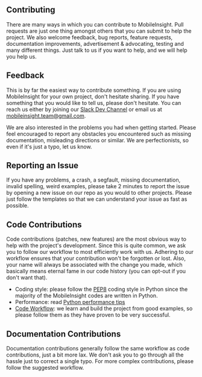 ## Contributing

There are many ways in which you can contribute to MobileInsight.
Pull requests are just one thing amongst others that you can submit to help the
project. We also welcome feedback, bug reports, feature requests, documentation
improvements, advertisement & advocating, testing and many different things.
Just talk to us if you want to help, and we will help you help us.

## Feedback

This is by far the easiest way to contribute something. If you are using
MobileInsight for your own project, don't hesitate sharing. If you have something
that you would like to tell us, please don't hesitate. You can reach us either
by joining our [Slack Dev Channel](https://mobileinsight-dev.slack.com) or email
us at mobileinsight.team@gmail.com.


We are also interested in the problems you had when getting started. Please
feel encouraged to report any obstacles you encountered such as missing
documentation, misleading directions or similar.
We are perfectionists, so even if it's just a typo, let us know.

## Reporting an Issue

If you have any problems, a crash, a segfault, missing documentation, invalid
spelling, weird examples, please take 2 minutes to report the issue by opening
a new issue on our repo as you would to other projects. Please just follow the
templates so that we can understand your issue as fast as possible.

## Code Contributions

Code contributions (patches, new features) are the most obvious way to help with
the project's development. Since this is quite common, we ask you to follow our
workflow to most efficiently work with us. Adhering to our workflow ensures that
your contribution won't be forgotten or lost. Also, your name will always be
associated with the change you made, which basically means eternal fame in our
code history (you can opt-out if you don't want that).


* Coding style: please follow the [PEP8](http://www.python.org/dev/peps/pep-0008/) coding style in Python since the majority of the MobileInsight codes are written in Python.
* Performance: read [Python performance tips](http://wiki.python.org/moin/PythonSpeed/PerformanceTips)
* [Code Workflow](https://kivy.org/docs/contribute.html#code-workflow): we learn and build the project from good examples, so please follow them as they have proven to be very successful.

## Documentation Contributions

Documentation contributions generally follow the same workflow as code
contributions, just a bit more lax. We don't ask you to go through all the
hassle just to correct a single typo. For more complex contributions, please
follow the suggested workflow.

